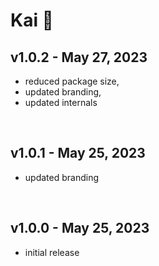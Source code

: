 # Kai 🌊

## v1.0.2 - May 27, 2023

- reduced package size,
- updated branding,
- updated internals

<br>

## v1.0.1 - May 25, 2023

- updated branding

<br>

## v1.0.0 - May 25, 2023

- initial release
